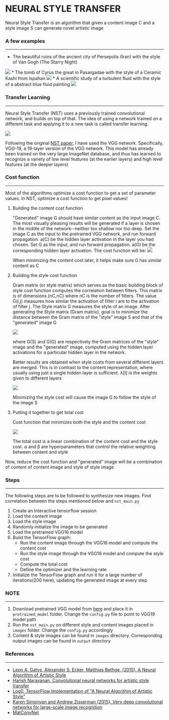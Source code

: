 # NEURAL STYLE TRANSFER

Neural Style Transfer is an algorithm that given a content image C and a style image S can generate novel artistic image

### A few examples
----------------------

* The beautiful ruins of the ancient city of Persepolis (Iran) with the style of Van Gogh (The Starry Night)
<img src="https://raw.githubusercontent.com/tejaslodaya/neural-style-transfer/master/nb_images/perspolis_vangogh.png">
* The tomb of Cyrus the great in Pasargadae with the style of a Ceramic Kashi from Ispahan 
<img src="https://raw.githubusercontent.com/tejaslodaya/neural-style-transfer/master/nb_images/pasargad_kashi.png">
* A scientific study of a turbulent fluid with the style of a abstract blue fluid painting
<img src = "https://raw.githubusercontent.com/tejaslodaya/neural-style-transfer/master/nb_images/circle_abstract.png">


### Transfer Learning
-------------------------------
Neural Style Transfer (NST) uses a previously trained convolutional network, and builds on top of that. The idea of using a network trained on a different task and applying it to a new task is called transfer learning. 

<img src = "https://raw.githubusercontent.com/tejaslodaya/neural-style-transfer/master/nb_images/vgg19.jpg">

Following the original [NST paper](https://arxiv.org/abs/1508.06576), I have used the VGG network. Specifically, VGG-19, a 19-layer version of the VGG network. This model has already been trained on the very large ImageNet database, and thus has learned to recognize a variety of low level features (at the earlier layers) and high level features (at the deeper layers)

### Cost function
-------------
Most of the algorithms optimize a cost function to get a set of parameter values. In NST, optimize a cost function to get pixel values!
1. Building the content cost function

    "Generated" image G should have similar content as the input image C. The most visually pleasing results will be generated if a layer is chosen in the middle of the network--neither too shallow nor too deep. Set the image C as the input to the pretrained VGG network, and run forward propagation. a(C) be the hidden layer activation in the layer you had chosen. Set G as the input, and run forward propagation. a(G) be the corresponding hidden layer activation. The cost function will be:
    <img src = "https://raw.githubusercontent.com/tejaslodaya/neural-style-transfer/master/nb_images/equation1.png">
    
    When minimizing the content cost later, it helps make sure G has similar content as C
    
2. Building the style cost function

    Gram matrix (or style matrix) which serves as the basic building block of style cost function computes the correlation between filters. This matrix is of dimensions (nC,nC) where nC is the number of filters. The value G(i,j) measures how similar the activation of filter i are to the activation of filter j. The Style matrix G measures the style of an image. After generating the Style matrix (Gram matrix), goal is to minimize the distance between the Gram matrix of the "style" image S and that of the "generated" image G
    
    <img src = "https://raw.githubusercontent.com/tejaslodaya/neural-style-transfer/master/nb_images/equation2.png">
    
    where G(S) and G(G) are respectively the Gram matrices of the "style" image and the "generated" image, computed using the hidden layer activations for a particular hidden layer in the network.
    
    Better results are obtained when style costs from several different layers are merged. This is in contrast to the content representation, where usually using just a single hidden layer is sufficient. λ[l] is the weights given to different layers
    
    <img src = "https://raw.githubusercontent.com/tejaslodaya/neural-style-transfer/master/nb_images/equation3.png">

    Minimizing the style cost will cause the image G to follow the style of the image S

3. Putting it together to get total cost

    Cost function that minimizes both the style and the content cost
    
    <img src = "https://raw.githubusercontent.com/tejaslodaya/neural-style-transfer/master/nb_images/equation4.png">
    
    The total cost is a linear combination of the content cost and the style cost. α and β are hyperparameters that control the relative weighting between content and style
    
Now, reduce the cost function and "generated" image will be a combination of content of content image and style of style image
         
### Steps
-----------
The following steps are to be followed to synthesize new images. Find correlation between the steps mentioned below and `nst_main.py`
1. Create an Interactive tensorflow session
2. Load the content image
3. Load the style image
4. Randomly initialize the image to be generated
5. Load the pretrained VGG16 model
6. Build the TensorFlow graph:
    * Run the content image through the VGG16 model and compute the content cost
    * Run the style image through the VGG16 model and compute the style cost
    * Compute the total cost
    * Define the optimizer and the learning rate
7. Initialize the TensorFlow graph and run it for a large number of iterations(200 here), updating the generated image at every step

### NOTE
--------
1. Download pretrained VGG model from [here](http://www.vlfeat.org/matconvnet/pretrained/) and place it in `pretrained_model` folder. Change the `config.py` file to point to VGG19 model path 
2. Run the `nst_main.py` on different style and content images placed in `images` folder. Change the `config.py` accordingly
3. Content & style images can be found in `images` directory. Corresponding output images can be found in `output` directory

### References
--------------

* [Leon A. Gatys, Alexander S. Ecker, Matthias Bethge, (2015). A Neural Algorithm of Artistic Style](https://arxiv.org/abs/1508.06576)
* [Harish Narayanan, Convolutional neural networks for artistic style transfer](https://harishnarayanan.org/writing/artistic-style-transfer/)
* [Log0, TensorFlow Implementation of "A Neural Algorithm of Artistic Style"](http://www.chioka.in/tensorflow-implementation-neural-algorithm-of-artistic-style)
* [Karen Simonyan and Andrew Zisserman (2015). Very deep convolutional networks for large-scale image recognition](https://arxiv.org/pdf/1409.1556.pdf)
* [MatConvNet](http://www.vlfeat.org/matconvnet/pretrained/)

